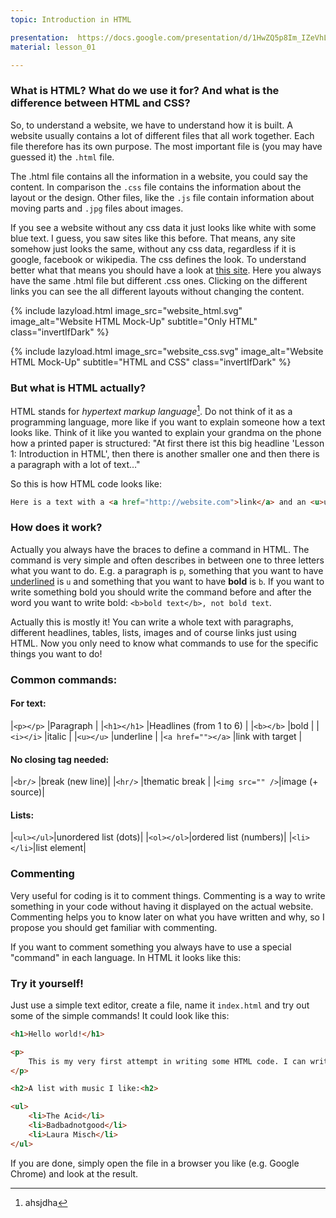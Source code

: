```yaml
---
topic: Introduction in HTML

presentation:  https://docs.google.com/presentation/d/1HwZQ5p8Im_IZeVhLdMWWyJtNHFENGfESLi-o4d7JKK4/edit?usp=sharing
material: lesson_01

---
```


### What is HTML? What do we use it for? And what is the difference between HTML and CSS?

So, to understand a website, we have to understand how it is built. A website usually contains a lot of different files that all work together. Each file therefore has its own purpose. The most important file is (you may have guessed it) the `.html` file.

The .html file contains all the information in a website, you could say the content. In comparison the `.css` file contains the information about the layout or the design. Other files, like the `.js` file contain information about moving parts and `.jpg` files about images.

If you see a website without any css data it just looks like white with some blue text. I guess, you saw sites like this before. That means, any site somehow just looks the same, without any css data, regardless if it is google, facebook or wikipedia. The css defines the look. To understand better what that means you should have a look at [this site](http://www.csszengarden.com/). Here you always have the same .html file but different .css ones. Clicking on the different links you can see the all different layouts without changing the content.

<div class="multiImages">

{% include lazyload.html image_src="website_html.svg" image_alt="Website HTML Mock-Up" subtitle="Only HTML" class="invertIfDark" %}

{% include lazyload.html image_src="website_css.svg" image_alt="Website HTML Mock-Up" subtitle="HTML and CSS" class="invertIfDark" %}

</div>

### But what is HTML actually?

HTML stands for _hypertext markup language_[^1]. Do not think of it as a programming language, more like if you want to explain someone how a text looks like. Think of it like you wanted to explain your grandma on the phone how a printed paper is structured: "At first there ist this big headline 'Lesson 1: Introduction in HTML', then there is another smaller one and then there is a paragraph with a lot of text…"

So this is how HTML code looks like:

```html
Here is a text with a <a href="http://website.com">link</a> and an <u>underlined</u> section.
```

### How does it work?

Actually you always have the braces to define a command in HTML. The command is very simple and often describes in between one to three letters what you want to do. E.g. a paragraph is `p`, something that you want to have <u>underlined</u> is `u` and something that you want to have **bold** is `b`. If you want to write something bold you should write the command before and after the word you want to write bold: `<b>bold text</b>, not bold text`.

Actually this is mostly it! You can write a whole text with paragraphs, different headlines, tables, lists, images and of course links just using HTML. Now you only need to know what commands to use for the specific things you want to do!

### Common commands:

#### For text:

|`<p></p>`          |Paragraph               |
|`<h1></h1>`        |Headlines (from 1 to 6) |
|`<b></b>`          |bold                    |
|`<i></i>`          |italic                  |
|`<u></u>`          |underline               |
|`<a href=""></a>`  |link with target        |

#### No closing tag needed:

|`<br/>`         |break (new line)|
|`<hr/>`         |thematic break  |
|`<img src="" />`|image (+ source)|

#### Lists:

|`<ul></ul>`|unordered list (dots)|
|`<ol></ol>`|ordered list (numbers)|
|`<li></li>`|list element|

### Commenting

Very useful for coding is it to comment things. Commenting is a way to write something in your code without having it displayed on the actual website. Commenting helps you to know later on what you have written and why, so I propose you should get familiar with commenting.

If you want to comment something you always have to use a special "command" in each language. In HTML it looks like this:

### Try it yourself!

Just use a simple text editor, create a file, name it `index.html` and try out some of the simple commands! It could look like this:

```html
<h1>Hello world!</h1>

<p>
    This is my very first attempt in writing some HTML code. I can write <b>bold</b> or <i>italic</i> texts.
</p>

<h2>A list with music I like:<h2>

<ul>
    <li>The Acid</li>
    <li>Badbadnotgood</li>
    <li>Laura Misch</li>
</ul>
```

If you are done, simply open the file in a browser you like (e.g. Google Chrome) and look at the result.

[^1]: ahsjdha

